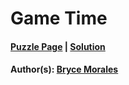 # Game Time

#### [Puzzle Page](3.4-p.pdf) | [Solution](3.4.pdf)
#### Author(s): [Bryce Morales](../../../../search.html?q=Bryce+Morales)

